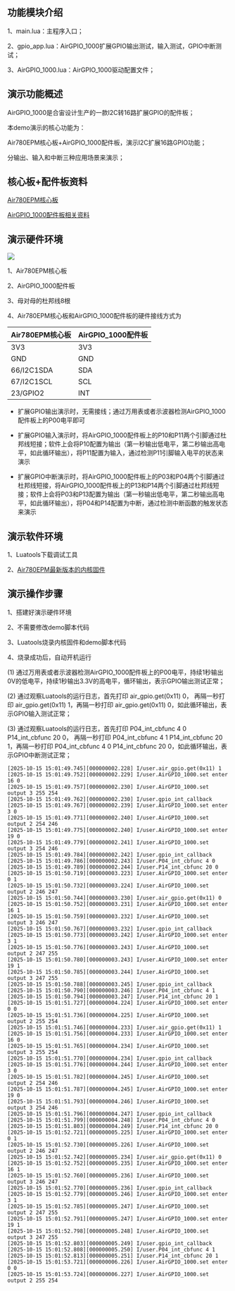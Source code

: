 ## 功能模块介绍

1、main.lua：主程序入口；

2、gpio_app.lua：AirGPIO_1000扩展GPIO输出测试，输入测试，GPIO中断测试；

3、AirGPIO_1000.lua：AirGPIO_1000驱动配置文件；

## 演示功能概述

AirGPIO_1000是合宙设计生产的一款I2C转16路扩展GPIO的配件板；

本demo演示的核心功能为：

Air780EPM核心板+AirGPIO_1000配件板，演示I2C扩展16路GPIO功能；

分输出、输入和中断三种应用场景来演示；


## 核心板+配件板资料

[Air780EPM核心板](https://docs.openluat.com/air780epm/product/shouce/)

[AirGPIO_1000配件板相关资料](https://docs.openluat.com/accessory/AirGPIO_1000/)


## 演示硬件环境

![](https://docs.openluat.com/accessory/AirGPIO_1000/image/connect_Air780EPM.png)

1、Air780EPM核心板

2、AirGPIO_1000配件板

3、母对母的杜邦线8根

4、Air780EPM核心板和AirGPIO_1000配件板的硬件接线方式为

| Air780EPM核心板 | AirGPIO_1000配件板 |
| ------------ | ------------------ |
|     3V3     |         3V3        |
|     GND     |         GND        |
|    66/I2C1SDA    |         SDA        |
| 67/I2C1SCL |         SCL        |
|   23/GPIO2   |         INT        |

- 扩展GPIO输出演示时，无需接线；通过万用表或者示波器检测AirGPIO_1000配件板上的P00电平即可

- 扩展GPIO输入演示时，将AirGPIO_1000配件板上的P10和P11两个引脚通过杜邦线短接；软件上会将P10配置为输出（第一秒输出低电平，第二秒输出高电平，如此循环输出），将P11配置为输入，通过检测P11引脚输入电平的状态来演示

- 扩展GPIO中断演示时，将AirGPIO_1000配件板上的P03和P04两个引脚通过杜邦线短接，将AirGPIO_1000配件板上的P13和P14两个引脚通过杜邦线短接；软件上会将P03和P13配置为输出（第一秒输出低电平，第二秒输出高电平，如此循环输出），将P04和P14配置为中断，通过检测中断函数的触发状态来演示


## 演示软件环境

1、Luatools下载调试工具

2、[Air780EPM最新版本的内核固件](https://docs.openluat.com/air780epm/luatos/firmware/version/)


## 演示操作步骤

1、搭建好演示硬件环境

2、不需要修改demo脚本代码

3、Luatools烧录内核固件和demo脚本代码

4、烧录成功后，自动开机运行

   (1) 通过万用表或者示波器检测AirGPIO_1000配件板上的P00电平，持续1秒输出0V的低电平，持续1秒输出3.3V的高电平，循环输出，表示GPIO输出测试正常；

   (2) 通过观察Luatools的运行日志，首先打印 air_gpio.get(0x11) 0， 再隔一秒打印 air_gpio.get(0x11) 1，再隔一秒打印 air_gpio.get(0x11) 0，如此循环输出，表示GPIO输入测试正常；

   (3) 通过观察Luatools的运行日志，首先打印 P04_int_cbfunc 4 0      P14_int_cbfunc 20 0， 再隔一秒打印  P04_int_cbfunc 4 1      P14_int_cbfunc 20 1，再隔一秒打印 P04_int_cbfunc 4 0      P14_int_cbfunc 20 0，如此循环输出，表示GPIO中断测试正常；

```
[2025-10-15 15:01:49.745][000000002.228] I/user.air_gpio.get(0x11) 1
[2025-10-15 15:01:49.752][000000002.229] I/user.AirGPIO_1000.set enter 16 0
[2025-10-15 15:01:49.757][000000002.230] I/user.AirGPIO_1000.set output 3 255 254
[2025-10-15 15:01:49.762][000000002.230] I/user.gpio_int_callback
[2025-10-15 15:01:49.767][000000002.239] I/user.AirGPIO_1000.set enter 3 0
[2025-10-15 15:01:49.771][000000002.240] I/user.AirGPIO_1000.set output 2 254 246
[2025-10-15 15:01:49.775][000000002.240] I/user.AirGPIO_1000.set enter 19 0
[2025-10-15 15:01:49.779][000000002.241] I/user.AirGPIO_1000.set output 3 254 246
[2025-10-15 15:01:49.784][000000002.242] I/user.gpio_int_callback
[2025-10-15 15:01:49.786][000000002.243] I/user.P04_int_cbfunc 4 0
[2025-10-15 15:01:49.789][000000002.244] I/user.P14_int_cbfunc 20 0
[2025-10-15 15:01:50.719][000000003.223] I/user.AirGPIO_1000.set enter 0 1
[2025-10-15 15:01:50.732][000000003.224] I/user.AirGPIO_1000.set output 2 246 247
[2025-10-15 15:01:50.744][000000003.230] I/user.air_gpio.get(0x11) 0
[2025-10-15 15:01:50.752][000000003.231] I/user.AirGPIO_1000.set enter 16 1
[2025-10-15 15:01:50.759][000000003.232] I/user.AirGPIO_1000.set output 3 246 247
[2025-10-15 15:01:50.767][000000003.232] I/user.gpio_int_callback
[2025-10-15 15:01:50.773][000000003.242] I/user.AirGPIO_1000.set enter 3 1
[2025-10-15 15:01:50.776][000000003.243] I/user.AirGPIO_1000.set output 2 247 255
[2025-10-15 15:01:50.780][000000003.243] I/user.AirGPIO_1000.set enter 19 1
[2025-10-15 15:01:50.785][000000003.244] I/user.AirGPIO_1000.set output 3 247 255
[2025-10-15 15:01:50.788][000000003.245] I/user.gpio_int_callback
[2025-10-15 15:01:50.790][000000003.246] I/user.P04_int_cbfunc 4 1
[2025-10-15 15:01:50.794][000000003.247] I/user.P14_int_cbfunc 20 1
[2025-10-15 15:01:51.727][000000004.224] I/user.AirGPIO_1000.set enter 0 0
[2025-10-15 15:01:51.736][000000004.225] I/user.AirGPIO_1000.set output 2 255 254
[2025-10-15 15:01:51.746][000000004.233] I/user.air_gpio.get(0x11) 1
[2025-10-15 15:01:51.756][000000004.233] I/user.AirGPIO_1000.set enter 16 0
[2025-10-15 15:01:51.765][000000004.234] I/user.AirGPIO_1000.set output 3 255 254
[2025-10-15 15:01:51.770][000000004.234] I/user.gpio_int_callback
[2025-10-15 15:01:51.776][000000004.244] I/user.AirGPIO_1000.set enter 3 0
[2025-10-15 15:01:51.782][000000004.245] I/user.AirGPIO_1000.set output 2 254 246
[2025-10-15 15:01:51.787][000000004.245] I/user.AirGPIO_1000.set enter 19 0
[2025-10-15 15:01:51.793][000000004.246] I/user.AirGPIO_1000.set output 3 254 246
[2025-10-15 15:01:51.796][000000004.247] I/user.gpio_int_callback
[2025-10-15 15:01:51.799][000000004.248] I/user.P04_int_cbfunc 4 0
[2025-10-15 15:01:51.803][000000004.249] I/user.P14_int_cbfunc 20 0
[2025-10-15 15:01:52.721][000000005.225] I/user.AirGPIO_1000.set enter 0 1
[2025-10-15 15:01:52.730][000000005.226] I/user.AirGPIO_1000.set output 2 246 247
[2025-10-15 15:01:52.742][000000005.234] I/user.air_gpio.get(0x11) 0
[2025-10-15 15:01:52.752][000000005.235] I/user.AirGPIO_1000.set enter 16 1
[2025-10-15 15:01:52.760][000000005.236] I/user.AirGPIO_1000.set output 3 246 247
[2025-10-15 15:01:52.770][000000005.236] I/user.gpio_int_callback
[2025-10-15 15:01:52.779][000000005.246] I/user.AirGPIO_1000.set enter 3 1
[2025-10-15 15:01:52.785][000000005.247] I/user.AirGPIO_1000.set output 2 247 255
[2025-10-15 15:01:52.791][000000005.247] I/user.AirGPIO_1000.set enter 19 1
[2025-10-15 15:01:52.798][000000005.248] I/user.AirGPIO_1000.set output 3 247 255
[2025-10-15 15:01:52.803][000000005.249] I/user.gpio_int_callback
[2025-10-15 15:01:52.808][000000005.250] I/user.P04_int_cbfunc 4 1
[2025-10-15 15:01:52.813][000000005.251] I/user.P14_int_cbfunc 20 1
[2025-10-15 15:01:53.721][000000006.226] I/user.AirGPIO_1000.set enter 0 0
[2025-10-15 15:01:53.724][000000006.227] I/user.AirGPIO_1000.set output 2 255 254
```

